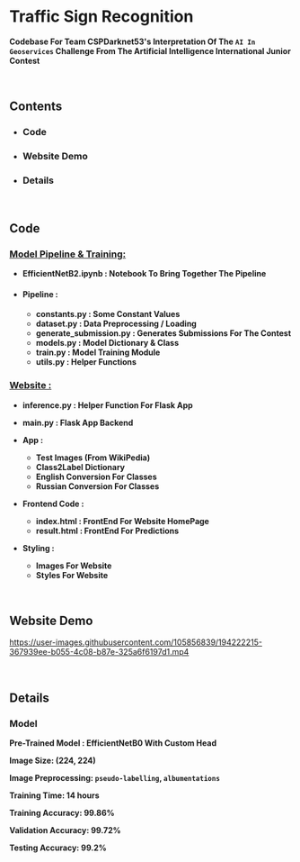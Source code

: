 # Traffic Sign Recognition
<b>Codebase For Team CSPDarknet53's Interpretation Of The `AI In Geoservices` Challenge From The Artificial Intelligence International Junior Contest</b>

<br>

## Contents
- ### Code
- ### Website Demo
- ### Details

<br>

## Code

### [Model Pipeline & Training:](https://github.com/Ansh3101/AIIJC/tree/main/Code)

- **EfficientNetB2.ipynb : Notebook To Bring Together The Pipeline**

- #### Pipeline :
  - **constants.py : Some Constant Values**
  - **dataset.py : Data Preprocessing / Loading**
  - **generate_submission.py : Generates Submissions For The Contest**
  - **models.py : Model Dictionary & Class**
  - **train.py : Model Training Module**
  - **utils.py : Helper Functions**
 

### [Website :](https://github.com/Ansh3101/AIIJC/tree/main/Website)

- **inference.py : Helper Function For Flask App**
- **main.py : Flask App Backend**

- **App :** 
  - **Test Images (From WikiPedia)**
  - **Class2Label Dictionary**
  - **English Conversion For Classes**
  - **Russian Conversion For Classes**


- **Frontend Code :**
  - **index.html : FrontEnd For Website HomePage**
  - **result.html : FrontEnd For Predictions**

- **Styling :**
  - **Images For Website**
  - **Styles For Website**

<br>

## Website Demo

https://user-images.githubusercontent.com/105856839/194222215-367939ee-b055-4c08-b87e-325a6f6197d1.mp4

<br>

## Details

### Model

<b>Pre-Trained Model : EfficientNetB0 With Custom Head</b>

<b>Image Size: (224, 224)</b>

<b>Image Preprocessing:  `pseudo-labelling`, `albumentations`</b>

<b>Training Time: 14 hours</b>

<b>Training Accuracy: 99.86%</b>

<b>Validation Accuracy: 99.72%</b>

<b>Testing Accuracy: 99.2%</b>

